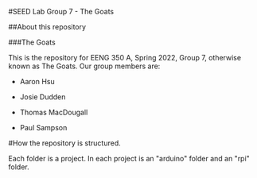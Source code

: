 #SEED Lab Group 7 - The Goats

##About this repository

###The Goats

This is the repository for EENG 350 A, Spring 2022, Group 7, otherwise known as
The Goats.  Our group members are:

- Aaron Hsu

- Josie Dudden

- Thomas MacDougall

- Paul Sampson

#How the repository is structured.

Each folder is a project. In each project is an "arduino" folder and an "rpi"
folder.



